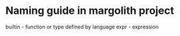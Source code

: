 # Naming guide in margolith project

builtin - function or type defined by language
expr - expression
